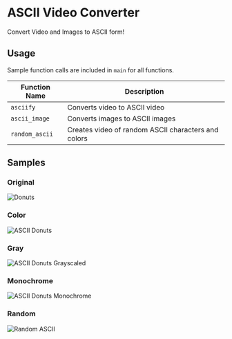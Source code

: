 # ASCII Video Converter

Convert Video and Images to ASCII form!

## Usage

Sample function calls are included in `main` for all functions.

Function Name | Description
--- | ---
`asciify` | Converts video to ASCII video
`ascii_image` | Converts images to ASCII images
`random_ascii` | Creates video of random ASCII characters and colors


## Samples

### Original

<img src="Documentation/original.gif" alt="Donuts">

### Color

<img src="Documentation/donuts.gif" alt="ASCII Donuts">

### Gray

<img src="Documentation/donuts-gray.gif" alt="ASCII Donuts Grayscaled">

### Monochrome

<img src="Documentation/donuts-mono.gif" alt="ASCII Donuts Monochrome">

### Random

<img src="Documentation/random.gif" alt="Random ASCII">
